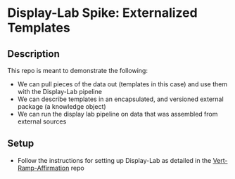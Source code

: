 # Display-Lab Spike: Externalized Templates

## Description

This repo is meant to demonstrate the following:
    
- We can pull pieces of the data out (templates in this case) and use them with the Display-Lab pipeline
- We can describe templates in an encapsulated, and versioned external package (a knowledge object)
- We can run the display lab pipeline on data that was assembled from external sources

## Setup

- Follow the instructions for setting up Display-Lab as detailed in the [Vert-Ramp-Affirmation](https://github.com/Display-Lab/vert-ramp-affirmation/blob/main/installation.md) repo